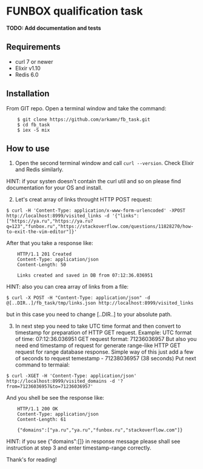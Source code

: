 # FUNBOX qualification task

**TODO: Add documentation and tests**

## Requirements
- curl 7 or newer
- Elixir v1.10
- Redis 6.0

## Installation
From GIT repo.
Open a terminal window and take the command:
```
	$ git clone https://github.com/arkamn/fb_task.git
	$ cd fb_task
	$ iex -S mix
```
## How to use
1. Open the second terminal window and call ```curl --version```. Check Elixir and Redis similarly.

HINT: if your systen doesn't contain the curl util and so on please find documentation for your OS and install.

2. Let's creat array of links throught HTTP POST request:

```$ curl -H 'Content-Type: application/x-www-form-urlencoded' -XPOST http://localhost:8999/visited_links -d '{"links": ["https://ya.ru","https://ya.ru?q=123","funbox.ru","https://stackoverflow.com/questions/11828270/how-to-exit-the-vim-editor"]}'```

After that you take a response like:
```
	HTTP/1.1 201 Created
	Content-Type: application/json
	Content-Length: 50

	Links created and saved in DB from 07:12:36.036951
```

HINT: also you can crea array of links from a file:

```$ curl -X POST -H "Content-Type: application/json" -d @[..DIR..]/fb_task/tmp/links.json http://localhost:8999/visited_links```

but in this case you need to change [..DIR..] to your absolute path.

3. In next step you need to take UTC time format and then convert to timestamp for preparation of HTTP GET request.
Example:
UTC format of time: 07:12:36.036951
GET request format: 71236036957
But also you need end timestamp of request for generate range-like HTTP GET request for range database response. Simple way of this just add a few of seconds to request temestamp - 71238036957 (38 seconds)
Put next command to termaial:

```$ curl -XGET -H 'Content-Type: application/json' http://localhost:8999/visited_domains -d '?from=71236036957&to=71236036957'```

And you shell be see the response like:

```
	HTTP/1.1 200 OK
	Content-Type: application/json
	Content-Length: 61

	{"domains":["ya.ru","ya.ru","funbox.ru","stackoverflow.com"]}
```

HINT: if you see {"domains":[]} in response message please shall see instruction at step 3 and enter timestamp-range correctly.

Thank's for reading!